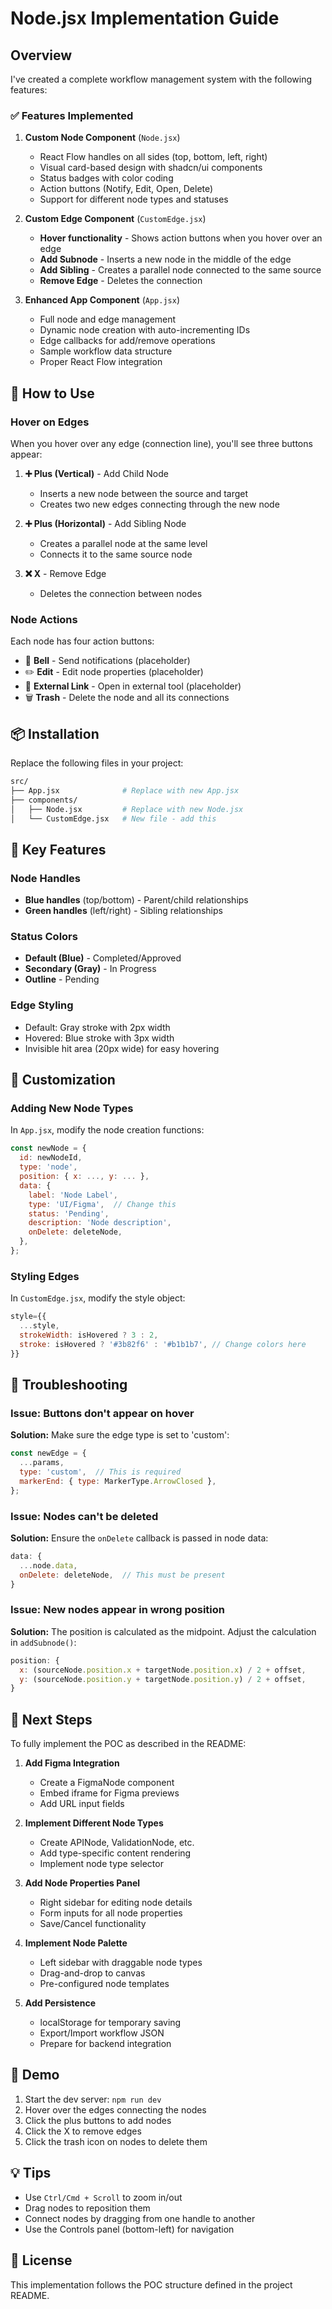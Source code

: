 # Node.jsx Implementation Guide

## Overview

I've created a complete workflow management system with the following features:

### ✅ Features Implemented

1. **Custom Node Component** (`Node.jsx`)
   - React Flow handles on all sides (top, bottom, left, right)
   - Visual card-based design with shadcn/ui components
   - Status badges with color coding
   - Action buttons (Notify, Edit, Open, Delete)
   - Support for different node types and statuses

2. **Custom Edge Component** (`CustomEdge.jsx`)
   - **Hover functionality** - Shows action buttons when you hover over an edge
   - **Add Subnode** - Inserts a new node in the middle of the edge
   - **Add Sibling** - Creates a parallel node connected to the same source
   - **Remove Edge** - Deletes the connection

3. **Enhanced App Component** (`App.jsx`)
   - Full node and edge management
   - Dynamic node creation with auto-incrementing IDs
   - Edge callbacks for add/remove operations
   - Sample workflow data structure
   - Proper React Flow integration

## 🎯 How to Use

### Hover on Edges

When you hover over any edge (connection line), you'll see three buttons appear:

1. **➕ Plus (Vertical)** - Add Child Node
   - Inserts a new node between the source and target
   - Creates two new edges connecting through the new node

2. **➕ Plus (Horizontal)** - Add Sibling Node
   - Creates a parallel node at the same level
   - Connects it to the same source node

3. **❌ X** - Remove Edge
   - Deletes the connection between nodes

### Node Actions

Each node has four action buttons:

- 🔔 **Bell** - Send notifications (placeholder)
- ✏️ **Edit** - Edit node properties (placeholder)
- 🔗 **External Link** - Open in external tool (placeholder)
- 🗑️ **Trash** - Delete the node and all its connections

## 📦 Installation

Replace the following files in your project:

```bash
src/
├── App.jsx              # Replace with new App.jsx
├── components/
│   ├── Node.jsx         # Replace with new Node.jsx
│   └── CustomEdge.jsx   # New file - add this
```

## 🎨 Key Features

### Node Handles

- **Blue handles** (top/bottom) - Parent/child relationships
- **Green handles** (left/right) - Sibling relationships

### Status Colors

- **Default (Blue)** - Completed/Approved
- **Secondary (Gray)** - In Progress
- **Outline** - Pending

### Edge Styling

- Default: Gray stroke with 2px width
- Hovered: Blue stroke with 3px width
- Invisible hit area (20px wide) for easy hovering

## 🔧 Customization

### Adding New Node Types

In `App.jsx`, modify the node creation functions:

```javascript
const newNode = {
  id: newNodeId,
  type: 'node',
  position: { x: ..., y: ... },
  data: {
    label: 'Node Label',
    type: 'UI/Figma',  // Change this
    status: 'Pending',
    description: 'Node description',
    onDelete: deleteNode,
  },
};
```

### Styling Edges

In `CustomEdge.jsx`, modify the style object:

```javascript
style={{
  ...style,
  strokeWidth: isHovered ? 3 : 2,
  stroke: isHovered ? '#3b82f6' : '#b1b1b7', // Change colors here
}}
```

## 🐛 Troubleshooting

### Issue: Buttons don't appear on hover

**Solution:** Make sure the edge type is set to 'custom':

```javascript
const newEdge = {
  ...params,
  type: 'custom',  // This is required
  markerEnd: { type: MarkerType.ArrowClosed },
};
```

### Issue: Nodes can't be deleted

**Solution:** Ensure the `onDelete` callback is passed in node data:

```javascript
data: {
  ...node.data,
  onDelete: deleteNode,  // This must be present
}
```

### Issue: New nodes appear in wrong position

**Solution:** The position is calculated as the midpoint. Adjust the calculation in `addSubnode()`:

```javascript
position: {
  x: (sourceNode.position.x + targetNode.position.x) / 2 + offset,
  y: (sourceNode.position.y + targetNode.position.y) / 2 + offset,
}
```

## 📝 Next Steps

To fully implement the POC as described in the README:

1. **Add Figma Integration**
   - Create a FigmaNode component
   - Embed iframe for Figma previews
   - Add URL input fields

2. **Implement Different Node Types**
   - Create APINode, ValidationNode, etc.
   - Add type-specific content rendering
   - Implement node type selector

3. **Add Node Properties Panel**
   - Right sidebar for editing node details
   - Form inputs for all node properties
   - Save/Cancel functionality

4. **Implement Node Palette**
   - Left sidebar with draggable node types
   - Drag-and-drop to canvas
   - Pre-configured node templates

5. **Add Persistence**
   - localStorage for temporary saving
   - Export/Import workflow JSON
   - Prepare for backend integration

## 🎉 Demo

1. Start the dev server: `npm run dev`
2. Hover over the edges connecting the nodes
3. Click the plus buttons to add nodes
4. Click the X to remove edges
5. Click the trash icon on nodes to delete them

## 💡 Tips

- Use `Ctrl/Cmd + Scroll` to zoom in/out
- Drag nodes to reposition them
- Connect nodes by dragging from one handle to another
- Use the Controls panel (bottom-left) for navigation

## 📄 License

This implementation follows the POC structure defined in the project README.
